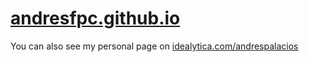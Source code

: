 # [andresfpc.github.io](http://andresfpc.github.io)
You can also see my personal page on [idealytica.com/andrespalacios](http://www.idealytica.com/andrespalacios)
